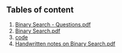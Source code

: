 ## Tables of content
1. [Binary Search - Questions.pdf](./Binary%20Search%20-%20Questions.pdf)
1. [Binary Search.pdf](./Binary%20Search.pdf)
1. [code](./code)
1. [Handwritten notes on Binary Search.pdf](./Handwritten%20notes%20on%20Binary%20Search.pdf)
